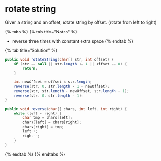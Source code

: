 # rotate string

Given a string and an offset, rotate string by offset. \(rotate from left to right\)

{% tabs %}
{% tab title="Notes" %}
* reverse three times with constant extra space
{% endtab %}

{% tab title="Solution" %}
```java
public void rotateString(char[] str, int offset) {
    if (str == null || str.length <= 1 || offset == 0) {
        return;
    }
    
    int newOffset = offset % str.length;
    reverse(str, 0, str.length - 1 - newOffset);
    reverse(str, str.length - newOffset, str.length - 1);
    reverse(str, 0, str.length - 1);
}

public void reverse(char[] chars, int left, int right) {
    while (left < right) {
        char tmp = chars[left];
        chars[left] = chars[right];
        chars[right] = tmp;
        left++;
        right--;
    }
}
```
{% endtab %}
{% endtabs %}

